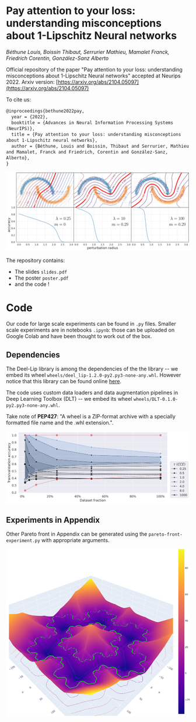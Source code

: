 # Pay attention to your loss: understanding misconceptions about 1-Lipschitz Neural networks
*Béthune Louis, Boissin Thibaut, Serrurier Mathieu, Mamalet Franck, Friedrich Corentin, González-Sanz Alberto*

Official repository of the paper "Pay attention to your loss: understanding misconceptions about 1-Lipschitz Neural networks" accepted at Neurips 2022.
Arxiv version: [https://arxiv.org/abs/2104.05097](https://arxiv.org/abs/2104.05097)

To cite us:

```
@inproceedings{bethune2022pay,
  year = {2022},
  booktitle = {Advances in Neural Information Processing Systems (NeurIPS)},
  title = {Pay attention to your loss: understanding misconceptions about 1-Lipschitz neural networks},
  author = {Béthune, Louis and Boissin, Thibaut and Serrurier, Mathieu and Mamalet, Franck and Friedrich, Corentin and González-Sanz, Alberto},
}
```

![](images/acc_vs_rob_2moons_bis.png)


The repository contains:
* The slides `slides.pdf`
* The poster `poster.pdf`
* and the code !

# Code

Our code for large scale experiments can be found in `.py` files.
Smaller scale experiments are in notebooks `.ipynb`: those can be uploaded on Google Colab and have been thought to work out of the box.  

## Dependencies

The Deel-Lip library is among the dependencies of the the library -- we embed its wheel `wheels/deel_lip-1.2.0-py2.py3-none-any.whl`. However notice that this library can be found online [here](https://github.com/deel-ai/deel-lip).  
  
The code uses custom data loaders and data augmentation pipelines in Deep Learning Toolbox (DLT) -- we embed its wheel `wheels/DLT-0.1.0-py2.py3-none-any.whl`.   
  
Take note of **PEP427**: "A wheel is a ZIP-format archive with a specially formatted file name and the .whl extension.". 

![](images/consistency_cifar_updated.png)


## Experiments in Appendix

Other Pareto front in Appendix can be generated using the `pareto-front-experiment.py` with appropriate arguments.  


![](images/vonkoch_cropped.png)
